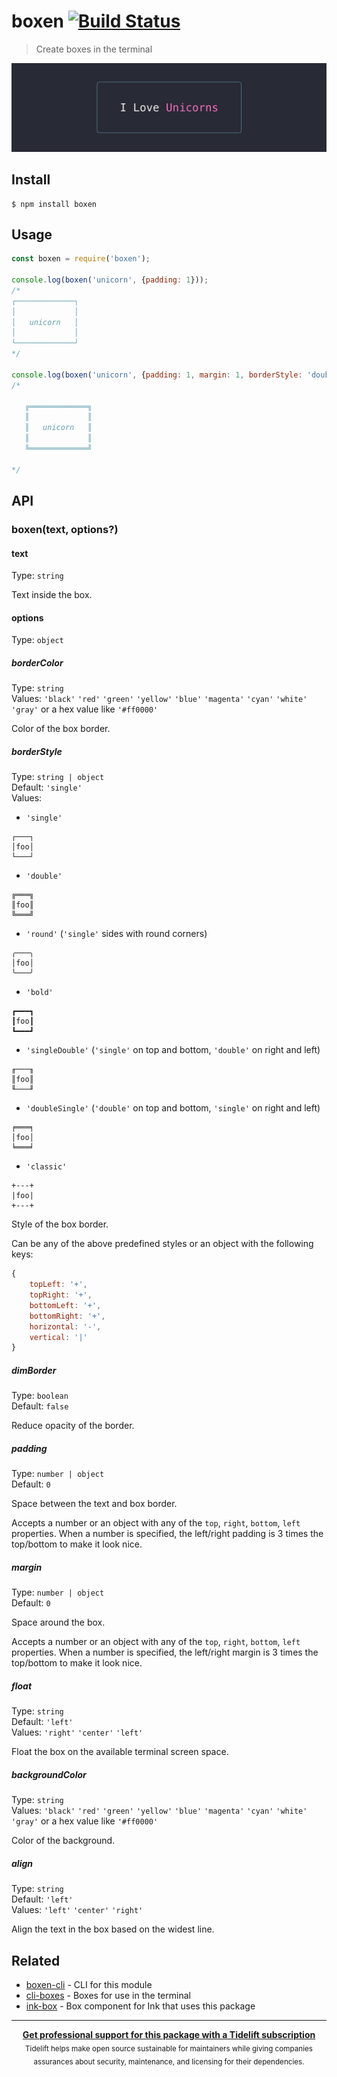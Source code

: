 # boxen [![Build Status](https://travis-ci.com/sindresorhus/boxen.svg?branch=master)](https://travis-ci.com/sindresorhus/boxen)

> Create boxes in the terminal

![](screenshot.png)

## Install

```
$ npm install boxen
```

## Usage

```js
const boxen = require('boxen');

console.log(boxen('unicorn', {padding: 1}));
/*
┌─────────────┐
│             │
│   unicorn   │
│             │
└─────────────┘
*/

console.log(boxen('unicorn', {padding: 1, margin: 1, borderStyle: 'double'}));
/*

   ╔═════════════╗
   ║             ║
   ║   unicorn   ║
   ║             ║
   ╚═════════════╝

*/
```

## API

### boxen(text, options?)

#### text

Type: `string`

Text inside the box.

#### options

Type: `object`

##### borderColor

Type: `string`\
Values: `'black'` `'red'` `'green'` `'yellow'` `'blue'` `'magenta'` `'cyan'` `'white'` `'gray'` or a hex value like `'#ff0000'`

Color of the box border.

##### borderStyle

Type: `string | object`\
Default: `'single'`\
Values:
- `'single'`
```
┌───┐
│foo│
└───┘
```
- `'double'`
```
╔═══╗
║foo║
╚═══╝
```
- `'round'` (`'single'` sides with round corners)
```
╭───╮
│foo│
╰───╯
```
- `'bold'`
```
┏━━━┓
┃foo┃
┗━━━┛
```
- `'singleDouble'` (`'single'` on top and bottom, `'double'` on right and left)
```
╓───╖
║foo║
╙───╜
```
- `'doubleSingle'` (`'double'` on top and bottom, `'single'` on right and left)
```
╒═══╕
│foo│
╘═══╛
```
- `'classic'`
```
+---+
|foo|
+---+
```

Style of the box border.

Can be any of the above predefined styles or an object with the following keys:

```js
{
	topLeft: '+',
	topRight: '+',
	bottomLeft: '+',
	bottomRight: '+',
	horizontal: '-',
	vertical: '|'
}
```

##### dimBorder

Type: `boolean`\
Default: `false`

Reduce opacity of the border.

##### padding

Type: `number | object`\
Default: `0`

Space between the text and box border.

Accepts a number or an object with any of the `top`, `right`, `bottom`, `left` properties. When a number is specified, the left/right padding is 3 times the top/bottom to make it look nice.

##### margin

Type: `number | object`\
Default: `0`

Space around the box.

Accepts a number or an object with any of the `top`, `right`, `bottom`, `left` properties. When a number is specified, the left/right margin is 3 times the top/bottom to make it look nice.

##### float

Type: `string`\
Default: `'left'`\
Values: `'right'` `'center'` `'left'`

Float the box on the available terminal screen space.

##### backgroundColor

Type: `string`\
Values: `'black'` `'red'` `'green'` `'yellow'` `'blue'` `'magenta'` `'cyan'` `'white'` `'gray'` or a hex value like `'#ff0000'`

Color of the background.

##### align

Type: `string`\
Default: `'left'`\
Values: `'left'` `'center'` `'right'`

Align the text in the box based on the widest line.

## Related

- [boxen-cli](https://github.com/sindresorhus/boxen-cli) - CLI for this module
- [cli-boxes](https://github.com/sindresorhus/cli-boxes) - Boxes for use in the terminal
- [ink-box](https://github.com/sindresorhus/ink-box) - Box component for Ink that uses this package

---

<div align="center">
	<b>
		<a href="https://tidelift.com/subscription/pkg/npm-boxen?utm_source=npm-boxen&utm_medium=referral&utm_campaign=readme">Get professional support for this package with a Tidelift subscription</a>
	</b>
	<br>
	<sub>
		Tidelift helps make open source sustainable for maintainers while giving companies<br>assurances about security, maintenance, and licensing for their dependencies.
	</sub>
</div>
